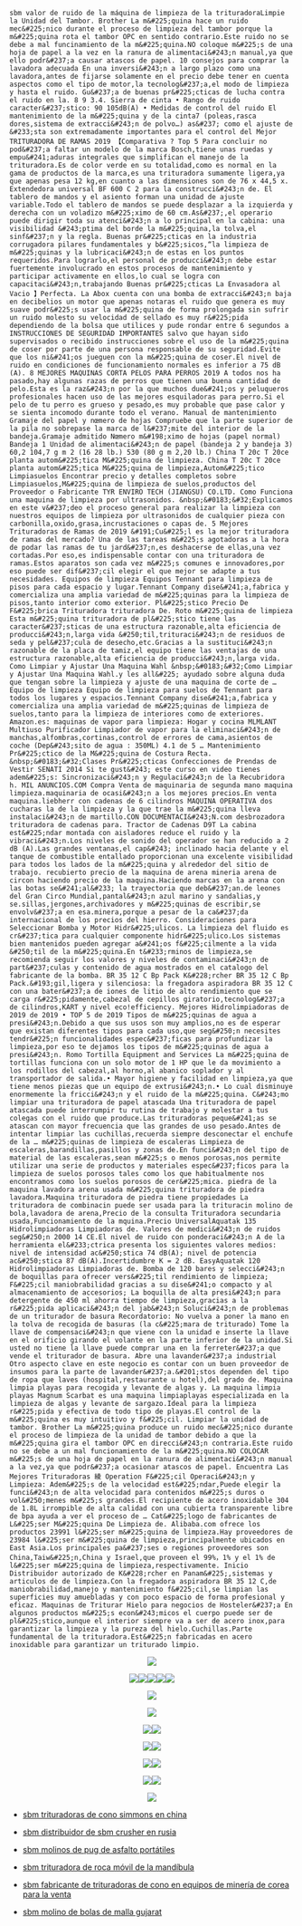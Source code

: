 
```
sbm valor de ruido de la máquina de limpieza de la trituradoraLimpie la Unidad del Tambor. Brother La m&#225;quina hace un ruido mec&#225;nico durante el proceso de limpieza del tambor porque la m&#225;quina rota el tambor OPC en sentido contrario.Este ruido no se debe a mal funcinamiento de la m&#225;quina.NO coloque m&#225;s de una hoja de papel a la vez en la ranura de alimentaci&#243;n manual,ya que ello podr&#237;a causar atascos de papel. 10 consejos para comprar la lavadora adecuada En una inversi&#243;n a largo plazo como una lavadora,antes de fijarse solamente en el precio debe tener en cuenta aspectos como el tipo de motor,la tecnolog&#237;a,el modo de limpieza y hasta el ruido. Gu&#237;a de buenas pr&#225;cticas de lucha contra el ruido en la. 8 9 3.4. Sierra de cinta • Rango de ruido caracter&#237;stico: 90 105dB(A) • Medidas de control del ruido El mantenimiento de la m&#225;quina y de la cinta7 (poleas,rasca dores,sistema de extracci&#243;n de polvo…) as&#237; como el ajuste de &#233;sta son extremadamente importantes para el control del Mejor TRITURADORA DE RAMAS 2019 【Comparativa ? Top 5 Para concluir no pod&#237;a faltar un modelo de la marca Bosch,tiene unas ruedas y empu&#241;aduras integrales que simplifican el manejo de la trituradora.Es de color verde en su totalidad,como es normal en la gama de productos de la marca,es una trituradora sumamente ligera,ya que apenas pesa 12 kg,en cuanto a las dimensiones son de 76 x 44,5 x. Extendedora universal BF 600 C 2 para la construcci&#243;n de. El tablero de mandos y el asiento forman una unidad de ajuste variable.Todo el tablero de mandos se puede desplazar a la izquierda y derecha con un voladizo m&#225;ximo de 60 cm.As&#237;,el operario puede dirigir toda su atenci&#243;n a lo principal en la cabina: una visibilidad &#243;ptima del borde la m&#225;quina,la tolva,el sinf&#237;n y la regla. Buenas pr&#225;cticas en la industria corrugadora pilares fundamentales y b&#225;sicos,“la limpieza de m&#225;quinas y la lubricaci&#243;n de estas en los puntos requeridos.Para lograrlo,el personal de producci&#243;n debe estar fuertemente involucrado en estos procesos de mantenimiento y participar activamente en ellos,lo cual se logra con capacitaci&#243;n,trabajando Buenas pr&#225;cticas La Envasadora al Vacio 】Perfecta. La Abox cuenta con una bomba de extracci&#243;n baja en decibelios un motor que apenas notaras el ruido que genera es muy suave podr&#225;s usar la m&#225;quina de forma prolongada sin sufrir un ruido molesto su velocidad de sellado es muy r&#225;pida dependiendo de la bolsa que utilices y pude rondar entre 6 segundos a INSTRUCCIONES DE SEGURIDAD IMPORTANTES salvo que hayan sido supervisados o recibido instrucciones sobre el uso de la m&#225;quina de coser por parte de una persona responsable de su seguridad.Evite que los ni&#241;os jueguen con la m&#225;quina de coser.El nivel de ruido en condiciones de funcionamiento normales es inferior a 75 dB (A). 8 MEJORES MAQUINAS CORTA PELOS PARA PERROS 2019 A todos nos ha pasado,hay algunas razas de perros que tienen una buena cantidad de pelo.Esta es la raz&#243;n por la que muchos due&#241;os y peluqueros profesionales hacen uso de las mejores esquiladoras para perro.Si el pelo de tu perro es grueso y pesado,es muy probable que pase calor y se sienta incomodo durante todo el verano. Manual de mantenimiento Gramaje del papel y nœmero de hojas Compruebe que la parte superior de la pila no sobrepase la marca de l&#237;mite del interior de la bandeja.Gramaje admitido Nœmero m&#198;ximo de hojas (papel normal) Bandeja 1 Unidad de alimentaci&#243;n de papel (bandeja 2 y bandeja 3) 60,2 104,7 g m 2 (16 28 lb.) 530 (80 g m 2,20 lb.) China T 20c T 20ce planta autom&#225;tica M&#225;quina de limpieza. China T 20c T 20ce planta autom&#225;tica M&#225;quina de limpieza,Autom&#225;tico Limpiasuelos Encontrar precio y detalles completos sobre Limpiasuelos,M&#225;quina de limpieza de suelos,productos del Proveedor o Fabricante TYR ENVIRO TECH (JIANGSU) CO.LTD. Como Funciona una maquina de limpieza por ultrasonidos. &nbsp;&#0183;&#32;Explicamos en este v&#237;deo el proceso general para realizar la limpieza con nuestros equipos de limpieza por ultrasonidos de cualquier pieza con carbonilla,oxido,grasa,incrustaciones o capas de. 5 Mejores Trituradoras de Ramas de 2019 &#191;Cu&#225;l es la mejor trituradora de ramas del mercado? Una de las tareas m&#225;s agotadoras a la hora de podar las ramas de tu jard&#237;n,es deshacerse de ellas,una vez cortadas.Por eso,es indispensable contar con una trituradora de ramas.Estos aparatos son cada vez m&#225;s comunes e innovadores,por eso puede ser dif&#237;cil elegir el que mejor se adapte a tus necesidades. Equipos de limpieza Equipos Tennant para limpieza de pisos para cada espacio y lugar.Tennant Company dise&#241;a,fabrica y comercializa una amplia variedad de m&#225;quinas para la limpieza de pisos,tanto interior como exterior. Pl&#225;stico Precio De F&#225;brica Trituradora trituradora De. Roto m&#225;quina de limpieza Esta m&#225;quina trituradora de pl&#225;stico tiene las caracter&#237;sticas de una estructura razonable,alta eficiencia de producci&#243;n,larga vida &#250;til,trituraci&#243;n de residuos de seda y pel&#237;cula de desecho,etc.Gracias a la sustituci&#243;n razonable de la placa de tamiz,el equipo tiene las ventajas de una estructura razonable,alta eficiencia de producci&#243;n,larga vida. Como Limpiar y Ajustar Una Maquina Wahl &nbsp;&#0183;&#32;Como Limpiar y Ajustar Una Maquina Wahl.y les all&#225; ayudado sobre alguna duda que tengan sobre la limpieza y ajuste de una maquina de corte de … Equipo de limpieza Equipo de limpieza para suelos de Tennant para todos los lugares y espacios.Tennant Company dise&#241;a,fabrica y comercializa una amplia variedad de m&#225;quinas de limpieza de suelos,tanto para la limpieza de interiores como de exteriores. Amazon.es: maquinas de vapor para limpieza: Hogar y cocina MLMLANT Multiuso Purificador Limpiador de vapor para la eliminaci&#243;n de manchas,alfombras,cortinas,control de errores de cama,asientos de coche (Dep&#243;sito de agua : 350ML) 4.1 de 5 … Mantenimiento Pr&#225;ctico de la M&#225;quina de Costura Recta. &nbsp;&#0183;&#32;Clases Pr&#225;cticas Confecciones de Prendas de Vestir SENATI 2014 Si te gust&#243; este curso en video tienes adem&#225;s: Sincronizaci&#243;n y Regulaci&#243;n de la Recubridora h. MIL ANUNCIOS.COM Compra Venta de maquinaria de segunda mano maquina limpieza.maquinaria de ocasi&#243;n a los mejores precios.En venta maquina.liebherr con cadenas de 6 cilindros MAQUINA OPERATIVA dos cucharas la de la limpieza y la que trae la m&#225;quina lleva instalaci&#243;n de martillo.CON DOCUMENTACI&#243;N.com desbrozadora trituradora de cadenas para. Tractor de Cadenas D9T La cabina est&#225;ndar montada con aisladores reduce el ruido y la vibraci&#243;n.Los niveles de sonido del operador se han reducido a 2 dB (A).Las grandes ventanas,el cap&#243; inclinado hacia delante y el tanque de combustible entallado proporcionan una excelente visibilidad para todos los lados de la m&#225;quina y alrededor del sitio de trabajo. recubierto precio de la maquina de arena mineria arena de circon haciendo precio de la maquina.Haciendo marcas en la arena con las botas se&#241;al&#233; la trayectoria que deb&#237;an.de leones del Gran Circo Mundial,pantal&#243;n azul marino y sandalias,y se.sillas,jergones,archivadores y m&#225;quinas de escribir,se envolv&#237;a en esa.minera,porque a pesar de la ca&#237;da internacional de los precios del hierro. Consideraciones para Seleccionar Bomba y Motor Hidr&#225;ulicos. La limpieza del fluido es cr&#237;tica para cualquier componente hidr&#225;ulico.Los sistemas bien mantenidos pueden agregar a&#241;os f&#225;cilmente a la vida &#250;til de la m&#225;quina.En t&#233;rminos de limpieza,se recomienda seguir los valores y niveles de contaminaci&#243;n de part&#237;culas y contenido de agua mostrados en el catalogo del fabricante de la bomba. BR 35 12 C Bp Pack K&#228;rcher BR 35 12 C Bp Pack.&#193;gil,ligera y silenciosa: la fregadora aspiradora BR 35 12 C con una bater&#237;a de iones de litio de alto rendimiento que se carga r&#225;pidamente,cabezal de cepillos giratorio,tecnolog&#237;a de cilindros,KART y nivel eco!efficiency. Mejores Hidrolimpiadoras de 2019 de 2019 • TOP 5 de 2019 Tipos de m&#225;quinas de agua a presi&#243;n.Debido a que sus usos son muy amplios,no es de esperar que existan diferentes tipos para cada uso,que seg&#250;n necesites tendr&#225;n funcionalidades espec&#237;ficas para profundizar la limpieza,por eso te dejamos los tipos de m&#225;quinas de agua a presi&#243;n. Romo Tortilla Equipment and Services La m&#225;quina de tortillas funciona con un solo motor de 1 HP que le da movimiento a los rodillos del cabezal,al horno,al abanico soplador y al transportador de salida.• Mayor higiene y facilidad en limpieza,ya que tiene menos piezas que un equipo de extrusi&#243;n.• Lo cual disminuye enormemente la fricci&#243;n y el ruido de la m&#225;quina. C&#243;mo limpiar una trituradora de papel atascada Una trituradora de papel atascada puede interrumpir tu rutina de trabajo y molestar a tus colegas con el ruido que produce.Las trituradoras peque&#241;as se atascan con mayor frecuencia que las grandes de uso pesado.Antes de intentar limpiar las cuchillas,recuerda siempre desconectar el enchufe de la … m&#225;quinas de limpieza de escaleras Limpieza de escaleras,barandillas,pasillos y zonas de.En funci&#243;n del tipo de material de las escaleras,sean m&#225;s o menos porosas,nos permite utilizar una serie de productos y materiales espec&#237;ficos para la limpieza de suelos porosos tales como los que habitualmente nos encontramos como los suelos porosos de cer&#225;mica. piedra de la maquina lavadora arena usada m&#225;quina trituradora de piedra lavadora.Maquina trituradora de piedra tiene propiedades La trituradora de combinacin puede ser usada para la trituracin molino de bola,lavadora de arena,Precio de la consulta Trituradora secundaria usada,Funcionamiento de la mquina.Precio UniversalAquatak 135 Hidrolimpiadoras Limpiadoras de. Valores de medici&#243;n de ruidos seg&#250;n 2000 14 CE.El nivel de ruido con ponderaci&#243;n A de la herramienta el&#233;ctrica presenta los siguientes valores medios: nivel de intensidad ac&#250;stica 74 dB(A); nivel de potencia ac&#250;stica 87 dB(A).Incertidumbre K = 2 dB. EasyAquatak 120 Hidrolimpiadoras Limpiadoras de. Bomba de 120 bares y selecci&#243;n de boquillas para ofrecer vers&#225;til rendimiento de limpieza; F&#225;cil maniobrabilidad gracias a su dise&#241;o compacto y al almacenamiento de accesorios; La boquilla de alta presi&#243;n para detergente de 450 ml ahorra tiempo de limpieza,gracias a la r&#225;pida aplicaci&#243;n del jab&#243;n Soluci&#243;n de problemas de un triturador de basura Recordatorio: No vuelva a poner la mano en la tolva de recogida de basuras (la c&#225;mara de triturado) Tome la llave de compensaci&#243;n que viene con la unidad e inserte la llave en el orificio girando el volante en la parte inferior de la unidad.Si usted no tiene la llave puede comprar una en la ferreter&#237;a que vende el triturador de basura. Abre una lavander&#237;a industrial Otro aspecto clave en este negocio es contar con un buen proveedor de insumos para la parte de lavander&#237;a.&#201;stos dependen del tipo de ropa que laves (hospital,restaurante u hotel),del grado de. Maquina limpia playas para recogida y levante de algas y. La maquina limpia playas Magnum Scarbat es una maquina limpiaplayas especializada en la limpieza de algas y levante de sargazo.Ideal para la limpieza r&#225;pida y efectiva de todo tipo de playas.El control de la m&#225;quina es muy intuitivo y f&#225;cil. Limpiar la unidad de tambor. Brother La m&#225;quina produce un ruido mec&#225;nico durante el proceso de limpieza de la unidad de tambor debido a que la m&#225;quina gira el tambor OPC en direcci&#243;n contraria.Este ruido no se debe a un mal funcionamiento de la m&#225;quina.NO COLOCAR m&#225;s de una hoja de papel en la ranura de alimentaci&#243;n manual a la vez,ya que podr&#237;a ocasionar atascos de papel. Encuentra Las Mejores Trituradoras 綾 Operation F&#225;cil Operaci&#243;n y Limpieza: Adem&#225;s de la velocidad est&#225;ndar,Puede elegir la funci&#243;n de alta velocidad para contenidos m&#225;s duros o vol&#250;menes m&#225;s grandes.El recipiente de acero inoxidable 304 de 1.8L irrompible de alta calidad con una cubierta transparente libre de bpa ayuda a ver el proceso de … Cat&#225;logo de fabricantes de L&#225;ser M&#225;quina De Limpieza de. Alibaba.com ofrece los productos 23991 l&#225;ser m&#225;quina de limpieza.Hay proveedores de 23984 l&#225;ser m&#225;quina de limpieza,principalmente ubicados en East Asia.Los principales pa&#237;ses o regiones proveedores son China,Taiw&#225;n,China y Israel,que proveen el 99%，1% y el 1% de l&#225;ser m&#225;quina de limpieza,respectivamente. Inicio Distribuidor autorizado de K&#228;rcher en Panam&#225;,sistemas y articulos de de limpieza.Con la fregadora aspiradora BR 35 12 C,de maniobrabilidad,manejo y mantenimiento f&#225;cil,se limpian las superficies muy amuebladas y con poco espacio de forma profesional y eficaz. Maquinas de Triturar Hielo para negocios de Hosteler&#237;a En algunos productos m&#225;s econ&#243;micos el cuerpo puede ser de pl&#225;stico,aunque el interior siempre va a ser de acero inox,para garantizar la limpieza y la pureza del hielo.Cuchillas.Parte fundamental de la trituradora.Est&#225;n fabricadas en acero inoxidable para garantizar un triturado limpio. 
```

<div align="center">

<a href="https://es-crusher.shibang-china.com/github&k=sbm+valor+de+ruido+de+la+m%C3%A1quina+de+limpieza+de+la+trituradora"><img src="https://static.shibang-china.com/es/crusher/logo.jpg"></a>

<a href="https://es-crusher.shibang-china.com/github&k=sbm+valor+de+ruido+de+la+m%C3%A1quina+de+limpieza+de+la+trituradora"><img src="https://static.shibang-china.com/es/crusher/index.jpg"></a><a href="https://es-crusher.shibang-china.com/material.htmlgithub&k=sbm+valor+de+ruido+de+la+m%C3%A1quina+de+limpieza+de+la+trituradora"><img src="https://static.shibang-china.com/es/crusher/material.jpg"></a><a href="https://es-crusher.shibang-china.com/application.htmlgithub&k=sbm+valor+de+ruido+de+la+m%C3%A1quina+de+limpieza+de+la+trituradora"><img src="https://static.shibang-china.com/es/crusher/application.jpg"></a><a href="https://es-crusher.shibang-china.com/aboutus.htmlgithub&k=sbm+valor+de+ruido+de+la+m%C3%A1quina+de+limpieza+de+la+trituradora"><img src="https://static.shibang-china.com/es/crusher/aboutus.jpg"></a><a href="https://es-crusher.shibang-china.com/contact.htmlgithub&k=sbm+valor+de+ruido+de+la+m%C3%A1quina+de+limpieza+de+la+trituradora"><img src="https://static.shibang-china.com/es/crusher/contact.jpg"></a>

<a href="https://es-crusher.shibang-china.com/github&k=sbm+valor+de+ruido+de+la+m%C3%A1quina+de+limpieza+de+la+trituradora"><img src="https://static.shibang-china.com/es/crusher/banner.jpg"></a>

<a href="https://swt.shibang-china.com/github&k=sbm+valor+de+ruido+de+la+m%C3%A1quina+de+limpieza+de+la+trituradora"><img src="https://static.shibang-china.com/es/crusher/text.jpg"></a>

<a href="https://swt.shibang-china.com/github&k=sbm+valor+de+ruido+de+la+m%C3%A1quina+de+limpieza+de+la+trituradora"><img src="https://static.shibang-china.com/es/crusher/chat.jpg"></a><a href="https://es-crusher.shibang-china.com/contact.htmlgithub&k=sbm+valor+de+ruido+de+la+m%C3%A1quina+de+limpieza+de+la+trituradora"><img src="https://static.shibang-china.com/es/crusher/message.jpg"></a>

<a href="https://es-crusher.shibang-china.com/products/pe.htmlgithub&k=sbm+valor+de+ruido+de+la+m%C3%A1quina+de+limpieza+de+la+trituradora"><img src="https://static.shibang-china.com/es/crusher/pe.jpg"></a><a href="https://es-crusher.shibang-china.com/products/pf.htmlgithub&k=sbm+valor+de+ruido+de+la+m%C3%A1quina+de+limpieza+de+la+trituradora"><img src="https://static.shibang-china.com/es/crusher/pf.jpg"></a>

<a href="https://es-crusher.shibang-china.com/products/hpt.htmlgithub&k=sbm+valor+de+ruido+de+la+m%C3%A1quina+de+limpieza+de+la+trituradora"><img src="https://static.shibang-china.com/es/crusher/hpt.jpg"></a><a href="https://es-crusher.shibang-china.com/products/vsi.htmlgithub&k=sbm+valor+de+ruido+de+la+m%C3%A1quina+de+limpieza+de+la+trituradora"><img src="https://static.shibang-china.com/es/crusher/vsi.jpg"></a>

<a href="https://es-crusher.shibang-china.com/products/klv.htmlgithub&k=sbm+valor+de+ruido+de+la+m%C3%A1quina+de+limpieza+de+la+trituradora"><img src="https://static.shibang-china.com/es/crusher/klv.jpg"></a><a href="https://es-crusher.shibang-china.com/products/portable.htmlgithub&k=sbm+valor+de+ruido+de+la+m%C3%A1quina+de+limpieza+de+la+trituradora"><img src="https://static.shibang-china.com/es/crusher/portable.jpg"></a>

<a href="https://swt.shibang-china.com/github&k=sbm+valor+de+ruido+de+la+m%C3%A1quina+de+limpieza+de+la+trituradora"><img src="https://static.shibang-china.com/es/crusher/case.jpg"></a>

</div>


* [sbm trituradoras de cono simmons en china](sbm%20trituradoras%20de%20cono%20simmons%20en%20china.md)

* [sbm distribuidor de sbm crusher en rusia](sbm%20distribuidor%20de%20sbm%20crusher%20en%20rusia.md)

* [sbm molinos de pug de asfalto portátiles](sbm%20molinos%20de%20pug%20de%20asfalto%20port%C3%A1tiles.md)

* [sbm trituradora de roca móvil de la mandíbula](sbm%20trituradora%20de%20roca%20m%C3%B3vil%20de%20la%20mand%C3%ADbula.md)

* [sbm fabricante de trituradoras de cono en equipos de minería de corea para la venta](sbm%20fabricante%20de%20trituradoras%20de%20cono%20en%20equipos%20de%20miner%C3%ADa%20de%20corea%20para%20la%20venta.md)

* [sbm molino de bolas de malla gujarat](sbm%20molino%20de%20bolas%20de%20malla%20gujarat.md)